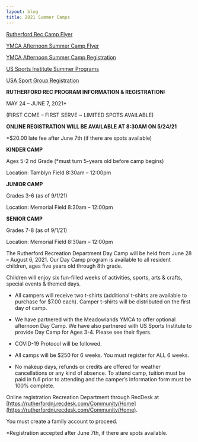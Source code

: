 ```yaml
---
layout: blog
title: 2021 Summer Camps
---
```


[Rutherford Rec Camp Flyer](https://storage.googleapis.com/static.rutherford-nj.com/recreation/2021%20summer%20camp%20flyer_.pdf)

[YMCA Afternoon Summer Camp Flyer](https://storage.googleapis.com/static.rutherford-nj.com/recreation/posts/Rutherford_Rec_Form.pdf)

[YMCA Afternoon Summer Camp Registration](https://www.meadowlandsymca.org/camps/rutherford-recreation-camp/)

[US Sports Institute Summer Programs](https://storage.googleapis.com/static.rutherford-nj.com/recreation/posts/Rutherford%202021%20Summer%20Flyer.pdf)

[USA Sport Group Registration](https://usasportgroup.com/recreation/219-rutherford-recreation-rutherford-nj)

**RUTHERFORD REC PROGRAM INFORMATION & REGISTRATION:**

MAY 24 – JUNE 7, 2021*

(FIRST COME – FIRST SERVE ~ LIMITED SPOTS AVAILABLE)

**ONLINE REGISTRATION WILL BE AVAILABLE AT 8:30AM ON 5/24/21**

*$20.00 late fee after June 7th (if there are spots available)


**KINDER CAMP**

Ages 5-2 nd Grade (*must turn 5-years old before camp begins)

Location: Tamblyn Field 8:30am – 12:00pm

**JUNIOR CAMP**

Grades 3-6 (as of 9/1/21)

Location: Memorial Field 8:30am – 12:00pm

**SENIOR CAMP**

Grades 7-8 (as of 9/1/21)

Location: Memorial Field 8:30am – 12:00pm


The Rutherford Recreation Department Day Camp will be held from June 28 – August 6, 2021. Our Day Camp program is available to all resident children, ages five years old through 8th grade. 

Children will enjoy six fun-filled weeks of activities, sports, arts & crafts, special events & themed days.

- All campers will receive two t-shirts (additional t-shirts are available to purchase for $7.00 each). Camper t-shirts will be distributed on the first day of camp.

- We have partnered with the Meadowlands YMCA to offer optional afternoon Day Camp. We have also partnered with US Sports Institute to provide Day Camp for Ages 3-4. Please
see their flyers.

- COVID-19 Protocol will be followed.

- All camps will be $250 for 6 weeks. You must register for ALL 6 weeks.

- No makeup days, refunds or credits are offered for weather cancellations or any kind of absence. To attend camp, tuition must be paid in full prior to attending and the camper’s information form must be 100% complete.

Online registration Recreation Department through RecDesk at
[https://rutherfordnj.recdesk.com/Community/Home](https://rutherfordnj.recdesk.com/Community/Home). 

You must create a family account to proceed.

*Registration accepted after June 7th, if there are spots available.
